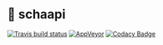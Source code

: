 # 🐑 schaapi
[![Travis build status](https://img.shields.io/travis/cafejojo/schaapi/master.svg)](https://travis-ci.org/cafejojo/schaapi)
[![AppVeyor](https://img.shields.io/appveyor/ci/gruntjs/grunt.svg)](https://ci.appveyor.com/project/CafeJojo/schaapi/)
[![Codacy Badge](https://img.shields.io/codacy/grade/f788539e0acb4f0eabd95ad38e099c42.svg)](https://www.codacy.com/app/casperboone/schaapi)
